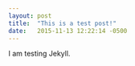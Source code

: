 ```yaml
---
layout: post
title:  "This is a test post!"
date:   2015-11-13 12:22:14 -0500
---
```

I am testing Jekyll.


